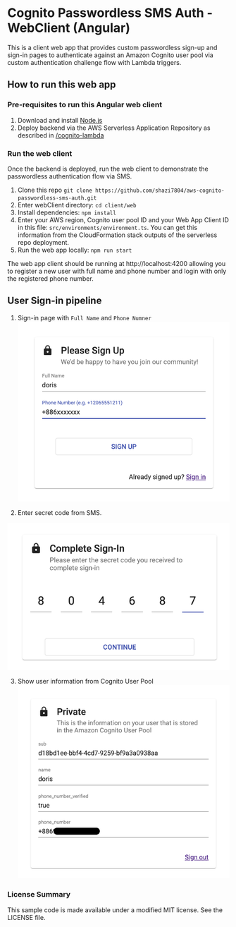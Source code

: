 # Cognito Passwordless SMS Auth - WebClient (Angular)

This is a client web app that provides custom passwordless sign-up and sign-in pages to authenticate against an Amazon Cognito user pool via custom authentication challenge flow with Lambda triggers. 

## How to run this web app

### Pre-requisites to run this Angular web client

1. Download and install [Node.js](https://nodejs.org/en/download/)
2. Deploy backend via the AWS Serverless Application Repository as described in [/cognito-lambda](https://github.com/shazi7804/aws-cognito-passwordless-sms-auth/tree/master/cognito-lambda)

### Run the web client
Once the backend is deployed, run the web client to demonstrate the passwordless authentication flow via SMS.

1. Clone this repo 
`git clone https://github.com/shazi7804/aws-cognito-passwordless-sms-auth.git`
2. Enter webClient directory: `cd client/web`
3. Install dependencies: `npm install`
4. Enter your AWS region, Cognito user pool ID and your Web App Client ID in this file: `src/environments/environment.ts`. You can get this information from the CloudFormation stack outputs of the serverless repo deployment.
5. Run the web app locally: `npm run start`

The web app client should be running at http://localhost:4200 allowing you to register a new user with full name and phone number and login with only the registered phone number.

## User Sign-in pipeline

1. Sign-in page with `Full Name` and `Phone Numner`
![signup-register](img/signup-register.png)

2. Enter secret code from SMS.

![signup-sms-code](img/signup-sms-code.png)

3. Show user information from Cognito User Pool
![signup-success](img/signup-success.png)

### License Summary

This sample code is made available under a modified MIT license. See the LICENSE file.